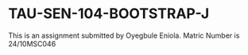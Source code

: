 # TAU-SEN-104-BOOTSTRAP-J
This is an assignment submitted by Oyegbule Eniola. Matric Number is 24/10MSC046
